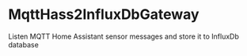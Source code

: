 # MqttHass2InfluxDbGateway
Listen MQTT Home Assistant sensor messages and store it to InfluxDb database
